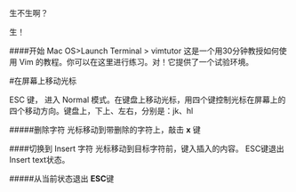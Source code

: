生不生啊？

生！

####开始
 Mac OS>Launch Terminal > vimtutor
这是一个用30分钟教授如何使用 Vim 的教程。你可以在这里进行练习。对！它提供了一个试验环境。

#在屏幕上移动光标

ESC 键， 进入 Normal 模式。在键盘上移动光标，用四个键控制光标在屏幕上的四个移动方向。键盘上，下上、左右，分别是：jk、hl 

#####删除字符
光标移动到带删除的字符上，敲击 **x** 键

####切换到 Insert 字符
光标移动到目标字符前，键入插入的内容。
ESC键退出 Insert text状态。

#####从当前状态退出
**ESC**键



<!--stackedit_data:
eyJoaXN0b3J5IjpbLTEyMzAwMzQyMzEsLTE1NTM1MTIwNSwtMT
MzMzM1OTAwNCwxNzY2MDQ4MjYwLDc5Mjg1NTg3OSwxOTg1MzI5
OTAyXX0=
-->